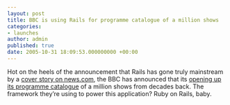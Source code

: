 ```yaml
---
layout: post
title: BBC is using Rails for programme catalogue of a million shows
categories:
- launches
author: admin
published: true
date: 2005-10-31 18:09:53.000000000 +00:00
---
```

<p>Hot on the heels of the announcement that Rails has gone truly mainstream by a <a href="http://news.com.com/Ruby+on+Rails+chases+simplicity+in+programming/2100-1007_3-5920169.html?tag=nefd.lede">cover story on news.com</a>, the <span class="caps">BBC</span> has announced that its <a href="http://www.hackdiary.com/archives/000071.html">opening up its programme catalogue</a> of a million shows from decades back. The framework they&#8217;re using to power this application? Ruby on Rails, baby.</p>